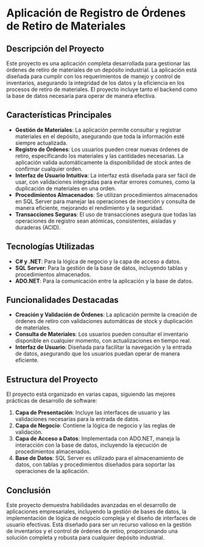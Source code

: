 # Aplicación de Registro de Órdenes de Retiro de Materiales

## Descripción del Proyecto

Este proyecto es una aplicación completa desarrollada para gestionar las órdenes de retiro de materiales de un depósito industrial. La aplicación está diseñada para cumplir con los requerimientos de manejo y control de inventarios, asegurando la integridad de los datos y la eficiencia en los procesos de retiro de materiales. El proyecto incluye tanto el backend como la base de datos necesaria para operar de manera efectiva.

## Características Principales

- **Gestión de Materiales**: La aplicación permite consultar y registrar materiales en el depósito, asegurando que toda la información esté siempre actualizada.
- **Registro de Órdenes**: Los usuarios pueden crear nuevas órdenes de retiro, especificando los materiales y las cantidades necesarias. La aplicación valida automáticamente la disponibilidad de stock antes de confirmar cualquier orden.
- **Interfaz de Usuario Intuitiva**: La interfaz está diseñada para ser fácil de usar, con validaciones integradas para evitar errores comunes, como la duplicación de materiales en una orden.
- **Procedimientos Almacenados**: Se utilizan procedimientos almacenados en SQL Server para manejar las operaciones de inserción y consulta de manera eficiente, mejorando el rendimiento y la seguridad.
- **Transacciones Seguras**: El uso de transacciones asegura que todas las operaciones de registro sean atómicas, consistentes, aisladas y duraderas (ACID).

## Tecnologías Utilizadas

- **C# y .NET**: Para la lógica de negocio y la capa de acceso a datos.
- **SQL Server**: Para la gestión de la base de datos, incluyendo tablas y procedimientos almacenados.
- **ADO.NET**: Para la comunicación entre la aplicación y la base de datos.

## Funcionalidades Destacadas

- **Creación y Validación de Órdenes**: La aplicación permite la creación de órdenes de retiro con validaciones automáticas de stock y duplicación de materiales.
- **Consulta de Materiales**: Los usuarios pueden consultar el inventario disponible en cualquier momento, con actualizaciones en tiempo real.
- **Interfaz de Usuario**: Diseñada para facilitar la navegación y la entrada de datos, asegurando que los usuarios puedan operar de manera eficiente.

## Estructura del Proyecto

El proyecto está organizado en varias capas, siguiendo las mejores prácticas de desarrollo de software:

1. **Capa de Presentación**: Incluye las interfaces de usuario y las validaciones necesarias para la entrada de datos.
2. **Capa de Negocio**: Contiene la lógica de negocio y las reglas de validación.
3. **Capa de Acceso a Datos**: Implementada con ADO.NET, maneja la interacción con la base de datos, incluyendo la ejecución de procedimientos almacenados.
4. **Base de Datos**: SQL Server es utilizado para el almacenamiento de datos, con tablas y procedimientos diseñados para soportar las operaciones de la aplicación.

## Conclusión

Este proyecto demuestra habilidades avanzadas en el desarrollo de aplicaciones empresariales, incluyendo la gestión de bases de datos, la implementación de lógica de negocio compleja y el diseño de interfaces de usuario efectivas. Está diseñado para ser un recurso valioso en la gestión de inventarios y el control de órdenes de retiro, proporcionando una solución completa y robusta para cualquier depósito industrial.

